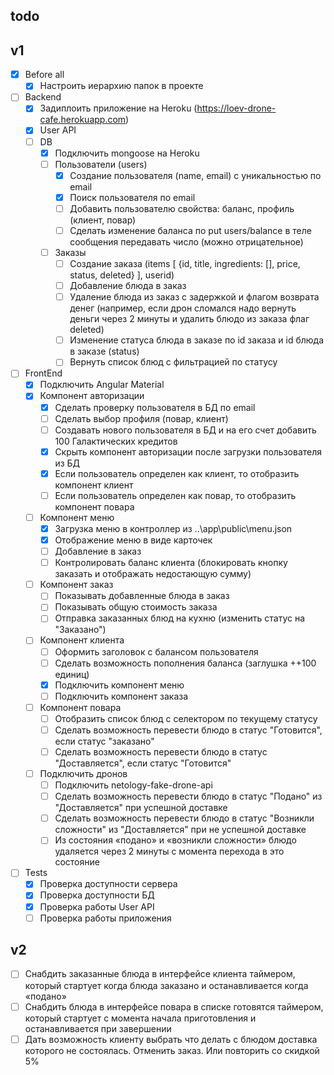 ## todo

## v1
- [x] Before all
    - [x] Настроить иерархию папок в проекте
- [ ] Backend
    - [x] Задиплоить приложение на Heroku (https://loev-drone-cafe.herokuapp.com)
    - [x] User API
	- [ ] DB
		- [x] Подключить mongoose на Heroku
		- [ ] Пользователи (users)
			- [x] Создание пользователя (name, email) с уникальностью по email
			- [x] Поиск пользователя по email
			- [ ] Добавить пользователю свойства: баланс, профиль (клиент, повар)
			- [ ] Сделать изменение баланса по put users/balance в теле сообщения передавать число (можно отрицательное)
		- [ ] Заказы
			- [ ] Создание заказа (items [ {id, title, ingredients: [], price, status, deleted} ], userid)
			- [ ] Добавление блюда в заказ
			- [ ] Удаление блюда из заказ с задержкой и флагом возврата денег (например, если дрон сломался надо вернуть деньги через 2 минуты и удалить блюдо из заказа флаг deleted)
			- [ ] Изменение статуса блюда в заказе по id заказа и id блюда в заказе (status)
			- [ ] Вернуть список блюд с фильтрацией по статусу
- [ ] FrontEnd
	- [x] Подключить Angular Material
	- [x] Компонент авторизации
		- [x] Сделать проверку пользователя в БД по email
		- [ ] Сделать выбор профиля (повар, клиент)
		- [ ] Создавать нового пользователя в БД и на его счет добавить 100 Галактических кредитов
		- [x] Скрыть компонент авторизации после загрузки пользователя из БД
		- [x] Если пользователь определен как клиент, то отобразить компонент клиент
		- [ ] Если пользователь определен как повар, то отобразить компонент повара
	- [ ] Компонент меню
		- [x] Загрузка меню в контроллер из ..\app\public\menu.json
		- [x] Отображение меню в виде карточек
		- [ ] Добавление в заказ
		- [ ] Контролировать баланс клиента (блокировать кнопку заказать и отображать недостающую сумму)
	- [ ] Компонент заказ
		- [ ] Показывать добавленные блюда в заказ
		- [ ] Показывать общую стоимость заказа
		- [ ] Отправка заказанных блюд на кухню (изменить статус на "Заказано")
	- [ ] Компонент клиента	
		- [ ] Оформить заголовок с балансом пользователя
		- [ ] Сделать возможность пополнения баланса (заглушка ++100 единиц)
		- [x] Подключить компонент меню
		- [ ] Подключить компонент заказа
	- [ ] Компонент повара
		- [ ] Отобразить список блюд с селектором по текущему статусу
		- [ ] Сделать возможность перевести блюдо в статус "Готовится", если статус "заказано"
		- [ ] Сделать возможность перевести блюдо в статус "Доставляется", если статус "Готовится"
	- [ ] Подключить дронов
		- [ ] Подключить netology-fake-drone-api
		- [ ] Сделать возможность перевести блюдо в статус "Подано" из "Доставляется" при успешной доставке
		- [ ] Сделать возможность перевести блюдо в статус "Возникли сложности" из "Доставляется" при не успешной доставке
		- [ ] Из состояния «подано» и «возникли сложности» блюдо удаляется через 2 минуты с момента перехода в это состояние
- [ ] Tests
	- [x] Проверка доступности сервера
	- [x] Проверка доступности БД
	- [x] Проверка работы User API
	- [ ] Проверка работы приложения

## v2
- [ ] Снабдить заказанные блюда в интерфейсе клиента таймером, который стартует когда блюда заказано и останавливается когда «подано»
- [ ] Снабдить блюда в интерфейсе повара в списке готовятся таймером, который стартует с момента начала приготовления и останавливается при завершении
- [ ] Дать возможность клиенту выбрать что делать с блюдом доставка которого не состоялась. Отменить заказ. Или повторить со скидкой 5%